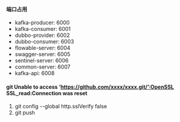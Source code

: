 #### 端口占用

* kafka-producer: 6000
* kafka-consumer: 6001
* dubbo-provider: 6002
* dubbo-consumer: 6003
* flowable-server: 6004
* swagger-server: 6005
* sentinel-server: 6006
* common-server: 6007
* kafka-api: 6008


#### git Unable to access ‘https://github.com/xxxx/xxxx.git/’:OpenSSL SSL_read:Connection was reset

1. git config --global http.sslVerify false
2. git push